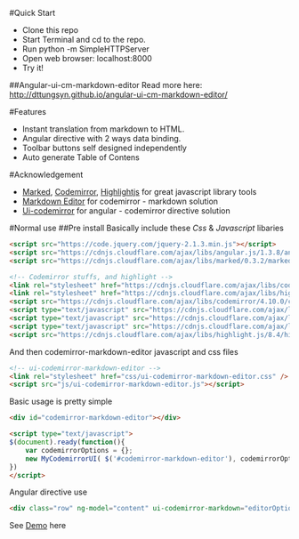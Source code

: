 #Quick Start
- Clone this repo
- Start Terminal and cd to the repo.
- Run python -m SimpleHTTPServer
- Open web browser: localhost:8000
- Try it!

##Angular-ui-cm-markdown-editor 
Read more here: http://dttungsyn.github.io/angular-ui-cm-markdown-editor/

#Features
 - Instant translation from markdown to HTML.
 - Angular directive with 2 ways data binding.
 - Toolbar buttons self designed independently
 - Auto generate Table of Contens

<!--more-->
#Acknowledgement 
 - [Marked](https://github.com/chjj), [Codemirror](http://codemirror.net/), [Highlightjs](https://highlightjs.org/) for great javascript library tools
 - [Markdown Editor](http://jbt.github.io/markdown-editor/) for codemirror - markdown solution
 - [Ui-codemirror](https://github.com/angular-ui/ui-codemirror) for angular - codemirror directive solution


#Normal use
##Pre install
Basically include these *Css* & *Javascript* libaries 
```html
<script src="https://code.jquery.com/jquery-2.1.3.min.js"></script>
<script src="https://cdnjs.cloudflare.com/ajax/libs/angular.js/1.3.8/angular.js"></script>
<script src="https://cdnjs.cloudflare.com/ajax/libs/marked/0.3.2/marked.min.js"></script>

<!-- Codemirror stuffs, and highlight -->
<link rel="stylesheet" href="https://cdnjs.cloudflare.com/ajax/libs/codemirror/4.10.0/codemirror.min.css">
<link rel="stylesheet" href="https://cdnjs.cloudflare.com/ajax/libs/highlight.js/8.4/styles/default.min.css">
<script src="https://cdnjs.cloudflare.com/ajax/libs/codemirror/4.10.0/codemirror.js"></script>
<script type="text/javascript" src="https://cdnjs.cloudflare.com/ajax/libs/codemirror/4.10.0/addon/mode/overlay.min.js"></script> 
<script type="text/javascript" src="https://cdnjs.cloudflare.com/ajax/libs/codemirror/4.10.0/mode/markdown/markdown.min.js"></script> 
<script type="text/javascript" src="https://cdnjs.cloudflare.com/ajax/libs/codemirror/4.10.0/mode/gfm/gfm.js"></script>
<script src="https://cdnjs.cloudflare.com/ajax/libs/highlight.js/8.4/highlight.min.js"></script>
```

And then codemirror-markdown-editor javascript and css files

```html
<!-- ui-codemirror-markdown-editor -->
<link rel="stylesheet" href="css/ui-codemirror-markdown-editor.css" />
<script src="js/ui-codemirror-markdown-editor.js"></script>
```

Basic usage is pretty simple
```html
<div id="codemirror-markdown-editor"></div>

<script type="text/javascript">
$(document).ready(function(){
	var codemirrorOptions = {};
	new MyCodemirrorUI( $('#codemirror-markdown-editor'), codemirrorOptions )
})
</script>
```

Angular directive use
```html
<div class="row" ng-model="content" ui-codemirror-markdown="editorOptions"></div>
```

See [Demo](http://dttungsyn.github.io/angular-ui-cm-markdown-editor) here
